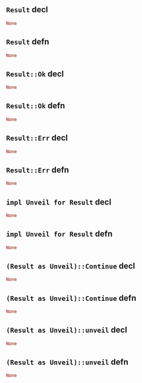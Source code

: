 ## `Result` decl

```rust
None
```

## `Result` defn

```rust
None
```

## `Result::Ok` decl

```rust
None
```

## `Result::Ok` defn

```rust
None
```

## `Result::Err` decl

```rust
None
```

## `Result::Err` defn

```rust
None
```

## `impl Unveil for Result` decl

```rust
None
```

## `impl Unveil for Result` defn

```rust
None
```

## `(Result as Unveil)::Continue` decl

```rust
None
```

## `(Result as Unveil)::Continue` defn

```rust
None
```

## `(Result as Unveil)::unveil` decl

```rust
None
```

## `(Result as Unveil)::unveil` defn

```rust
None
```

